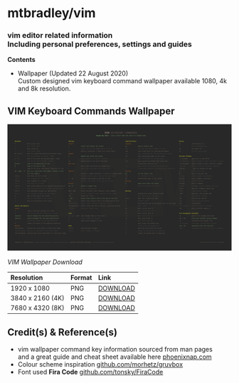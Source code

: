 # mtbradley/vim

### vim editor related information<br/>Including personal preferences, settings and guides

**Contents**

- Wallpaper (Updated 22 August 2020)<br/>Custom designed vim keyboard command wallpaper available 1080, 4k and 8k resolution.


## VIM Keyboard Commands Wallpaper  
![vscode wallpaper windows](wallpapers/vim_keys_1080.png)  

*VIM Wallpaper Download*

| Resolution | Format | Link |
|:-----------|:------|:--------|
| 1920 x 1080 | PNG | [DOWNLOAD](wallpapers/vim_keys_1080.png) |
| 3840 x 2160 (4K) | PNG | [DOWNLOAD](wallpapers/vim_keys_4k.png) |
| 7680 x 4320 (8K) | PNG | [DOWNLOAD](wallpapers/vim_keys_8k.png) |

## Credit(s) & Reference(s)  

- vim wallpaper command key information sourced from man pages<br/>and a great guide and cheat sheet available here [phoenixnap.com](https://phoenixnap.com/kb/vim-commands-cheat-sheet)
- Colour scheme inspiration [github.com/morhetz/gruvbox](https://github.com/morhetz/gruvbox)
- Font used **Fira Code** [github.com/tonsky/FiraCode](https://github.com/tonsky/FiraCode)
